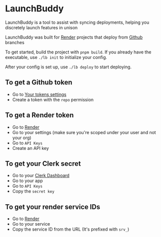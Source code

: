 # LaunchBuddy
LaunchBuddy is a tool to assist with syncing deployments, helping you discretely launch features in unison

LaunchBuddy was built for [Render](https://render.com) projects that deploy from [Github](https://github.com) branches

To get started, build the project with `pnpm build`. If you already have the executable, use `./lb init` to initialize your config.

After your config is set up, use `./lb deploy` to start deploying.

## To get a Github token
- Go to [Your tokens settings](https://github.com/settings/tokens)
- Create a token with the `repo` permission

## To get a Render token
- Go to [Render](https://render.com)
- Go to your settings (make sure you're scoped under your user and not your org)
- Go to `API Keys`
- Create an API key

## To get your Clerk secret
- Go to your [Clerk Dashboard](https://dashboard.clerk.com)
- Go to your app
- Go to `API Keys`
- Copy the `secret key`

## To get your render service IDs
- Go to [Render](https://render.com)
- Go to your service
- Copy the service ID from the URL (It's prefixed with `srv_`)